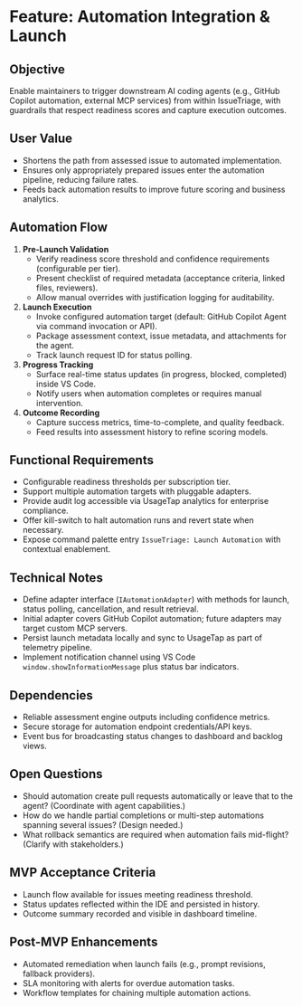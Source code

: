 # Feature: Automation Integration & Launch

## Objective
Enable maintainers to trigger downstream AI coding agents (e.g., GitHub Copilot automation, external MCP services) from within IssueTriage, with guardrails that respect readiness scores and capture execution outcomes.

## User Value
- Shortens the path from assessed issue to automated implementation.
- Ensures only appropriately prepared issues enter the automation pipeline, reducing failure rates.
- Feeds back automation results to improve future scoring and business analytics.

## Automation Flow
1. **Pre-Launch Validation**
   - Verify readiness score threshold and confidence requirements (configurable per tier).
   - Present checklist of required metadata (acceptance criteria, linked files, reviewers).
   - Allow manual overrides with justification logging for auditability.
2. **Launch Execution**
   - Invoke configured automation target (default: GitHub Copilot Agent via command invocation or API).
   - Package assessment context, issue metadata, and attachments for the agent.
   - Track launch request ID for status polling.
3. **Progress Tracking**
   - Surface real-time status updates (in progress, blocked, completed) inside VS Code.
   - Notify users when automation completes or requires manual intervention.
4. **Outcome Recording**
   - Capture success metrics, time-to-complete, and quality feedback.
   - Feed results into assessment history to refine scoring models.

## Functional Requirements
- Configurable readiness thresholds per subscription tier.
- Support multiple automation targets with pluggable adapters.
- Provide audit log accessible via UsageTap analytics for enterprise compliance.
- Offer kill-switch to halt automation runs and revert state when necessary.
- Expose command palette entry `IssueTriage: Launch Automation` with contextual enablement.

## Technical Notes
- Define adapter interface (`IAutomationAdapter`) with methods for launch, status polling, cancellation, and result retrieval.
- Initial adapter covers GitHub Copilot automation; future adapters may target custom MCP servers.
- Persist launch metadata locally and sync to UsageTap as part of telemetry pipeline.
- Implement notification channel using VS Code `window.showInformationMessage` plus status bar indicators.

## Dependencies
- Reliable assessment engine outputs including confidence metrics.
- Secure storage for automation endpoint credentials/API keys.
- Event bus for broadcasting status changes to dashboard and backlog views.

## Open Questions
- Should automation create pull requests automatically or leave that to the agent? (Coordinate with agent capabilities.)
- How do we handle partial completions or multi-step automations spanning several issues? (Design needed.)
- What rollback semantics are required when automation fails mid-flight? (Clarify with stakeholders.)

## MVP Acceptance Criteria
- Launch flow available for issues meeting readiness threshold.
- Status updates reflected within the IDE and persisted in history.
- Outcome summary recorded and visible in dashboard timeline.

## Post-MVP Enhancements
- Automated remediation when launch fails (e.g., prompt revisions, fallback providers).
- SLA monitoring with alerts for overdue automation tasks.
- Workflow templates for chaining multiple automation actions.
